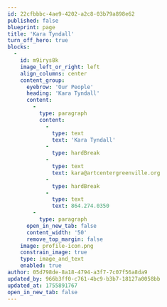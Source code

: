 ```yaml
---
id: 22cfbbbc-4ae9-4202-a2c8-03b79a898e62
published: false
blueprint: page
title: 'Kara Tyndall'
turn_off_hero: true
blocks:
  -
    id: m9irys8k
    image_left_or_right: left
    align_columns: center
    content_group:
      eyebrow: 'Our People'
      heading: 'Kara Tyndall'
      content:
        -
          type: paragraph
          content:
            -
              type: text
              text: 'Kara Tyndall'
            -
              type: hardBreak
            -
              type: text
              text: kara@artcentergreenville.org
            -
              type: hardBreak
            -
              type: text
              text: 864.274.0350
        -
          type: paragraph
      open_in_new_tab: false
      content_width: '50'
      remove_top_margin: false
    image: profile-icon.png
    constrain_image: true
    type: image_and_text
    enabled: true
author: 05d798de-8a18-4794-a3f7-7c07f56a8da9
updated_by: 966b3ff0-c761-4bc9-b3b7-18127a0058bb
updated_at: 1755891767
open_in_new_tab: false
---
```

